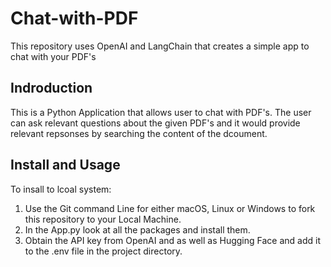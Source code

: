 # Chat-with-PDF
<p>This repository uses OpenAI and LangChain that creates a simple app to chat with your PDF's</p>

## Indroduction 
<p>This is a Python Application that allows user to chat with PDF's. 
The user can ask relevant questions about the given PDF's and it would provide relevant repsonses by searching the content of the dcoument.
</p>

## Install and Usage 
<p> To insall to lcoal system:
  <ol>
    <li>Use the Git command Line for either macOS, Linux or Windows to fork this repository to your Local Machine.</li>
    <li>In the App.py look at all the packages and install them.</li>
    <li>Obtain the API key from OpenAI and as well as Hugging Face and add it to the .env file in the project directory.</li>
  </ol>
</p>
